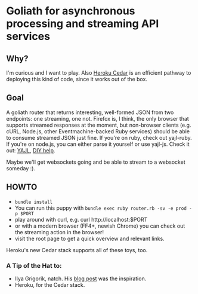 # Goliath for asynchronous processing and streaming API services

## Why?

I'm curious and I want to play. Also [Heroku Cedar](http://devcenter.heroku.com/articles/cedar) is an efficient pathway to deploying this kind of code, since it works out of the box.

## Goal

A goliath router that returns interesting, well-formed JSON from two endpoints: one streaming, one not. Firefox is, I think, the only browser that supports streamed responses at the moment, but non-browser clients (e.g. cURL, Node.js, other Eventmachine-backed Ruby services) should be able to consume streamed JSON just fine. If you're on ruby, check out yajl-ruby. If you're on node.js, you can either parse it yourself or use yajl-js. Check it out: [YAJL](http://lloyd.github.com/yajl/), [DIY help](http://stackoverflow.com/questions/5771914/nodejs-parsing-chunked-twitter-json).

Maybe we'll get websockets going and be able to stream to a websocket someday :).

## HOWTO

* `bundle install`
* You can run this puppy with `bundle exec ruby router.rb -sv -e prod -p $PORT`
* play around with curl, e.g. curl http://localhost:$PORT
* or with a modern browser (FF4+, newish Chrome) you can check out the streaming action in the browser!
* visit the root page to get a quick overview and relevant links.

Heroku's new Cedar stack supports all of these toys, too.

### A Tip of the Hat to:

* Ilya Grigorik, natch. His [blog post](http://www.igvita.com/2011/06/02/0-60-deploying-goliath-on-heroku-cedar/?utm_source=feedburner&utm_campaign=Feed%3A+igvita+%28igvita.com%29&utm_content=feed) was the inspiration.
* Heroku, for the Cedar stack.
